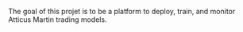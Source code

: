 The goal of this projet is to be a platform to deploy, train, and monitor Atticus Martin trading models. 
